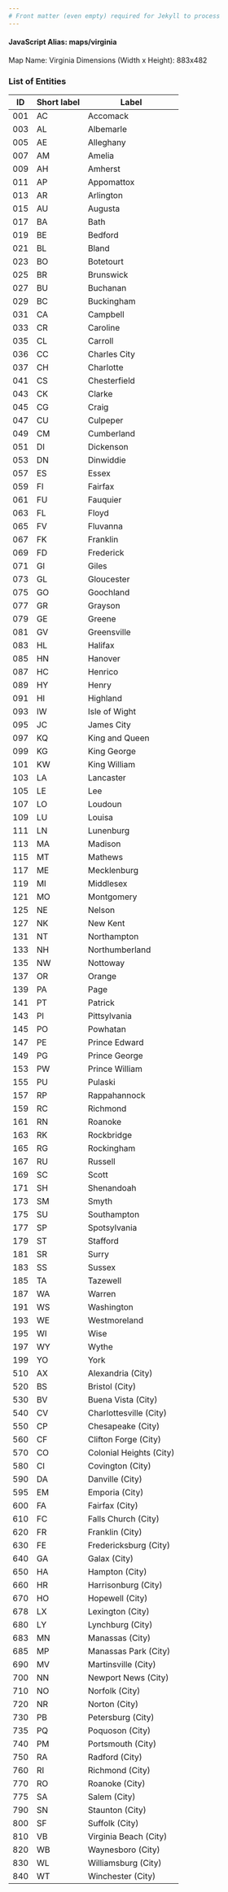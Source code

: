 ```yaml
---
# Front matter (even empty) required for Jekyll to process
---
```


#### JavaScript Alias: maps/virginia

Map Name: Virginia
Dimensions (Width x Height): 883x482





### List of Entities

ID | Short label | Label
---|---|---|
001|AC|Accomack  
003|AL|Albemarle  
005|AE|Alleghany  
007|AM|Amelia  
009|AH|Amherst  
011|AP|Appomattox  
013|AR|Arlington  
015|AU|Augusta  
017|BA|Bath  
019|BE|Bedford  
021|BL|Bland  
023|BO|Botetourt  
025|BR|Brunswick  
027|BU|Buchanan  
029|BC|Buckingham  
031|CA|Campbell  
033|CR|Caroline  
035|CL|Carroll  
036|CC|Charles City  
037|CH|Charlotte  
041|CS|Chesterfield  
043|CK|Clarke  
045|CG|Craig  
047|CU|Culpeper  
049|CM|Cumberland  
051|DI|Dickenson  
053|DN|Dinwiddie  
057|ES|Essex  
059|FI|Fairfax  
061|FU|Fauquier  
063|FL|Floyd  
065|FV|Fluvanna  
067|FK|Franklin  
069|FD|Frederick  
071|GI|Giles  
073|GL|Gloucester  
075|GO|Goochland  
077|GR|Grayson  
079|GE|Greene  
081|GV|Greensville  
083|HL|Halifax  
085|HN|Hanover  
087|HC|Henrico  
089|HY|Henry  
091|HI|Highland  
093|IW|Isle of Wight  
095|JC|James City  
097|KQ|King and Queen  
099|KG|King George  
101|KW|King William  
103|LA|Lancaster  
105|LE|Lee  
107|LO|Loudoun  
109|LU|Louisa  
111|LN|Lunenburg  
113|MA|Madison  
115|MT|Mathews  
117|ME|Mecklenburg  
119|MI|Middlesex  
121|MO|Montgomery  
125|NE|Nelson  
127|NK|New Kent  
131|NT|Northampton  
133|NH|Northumberland  
135|NW|Nottoway  
137|OR|Orange  
139|PA|Page  
141|PT|Patrick  
143|PI|Pittsylvania  
145|PO|Powhatan  
147|PE|Prince Edward  
149|PG|Prince George  
153|PW|Prince William  
155|PU|Pulaski  
157|RP|Rappahannock  
159|RC|Richmond  
161|RN|Roanoke  
163|RK|Rockbridge  
165|RG|Rockingham  
167|RU|Russell  
169|SC|Scott  
171|SH|Shenandoah  
173|SM|Smyth  
175|SU|Southampton  
177|SP|Spotsylvania  
179|ST|Stafford  
181|SR|Surry  
183|SS|Sussex  
185|TA|Tazewell  
187|WA|Warren  
191|WS|Washington  
193|WE|Westmoreland  
195|WI|Wise  
197|WY|Wythe  
199|YO|York  
510|AX|Alexandria (City)
520|BS|Bristol (City)
530|BV|Buena Vista (City)
540|CV|Charlottesville (City)
550|CP|Chesapeake (City)
560|CF|Clifton Forge (City)
570|CO|Colonial Heights (City)
580|CI|Covington (City)
590|DA|Danville (City)
595|EM|Emporia (City) 
600|FA|Fairfax (City)
610|FC|Falls Church (City) 
620|FR|Franklin (City)
630|FE|Fredericksburg (City)
640|GA|Galax (City)
650|HA|Hampton (City)
660|HR|Harrisonburg (City)
670|HO|Hopewell (City)
678|LX|Lexington (City)
680|LY|Lynchburg (City)
683|MN|Manassas (City)
685|MP|Manassas Park (City)
690|MV|Martinsville (City)
700|NN|Newport News (City) 
710|NO|Norfolk (City)
720|NR|Norton (City)
730|PB|Petersburg (City)
735|PQ|Poquoson (City)
740|PM|Portsmouth (City)
750|RA|Radford (City)
760|RI|Richmond (City)
770|RO|Roanoke (City)
775|SA|Salem (City)
790|SN|Staunton (City)
800|SF|Suffolk (City)
810|VB|Virginia Beach (City)
820|WB|Waynesboro (City)
830|WL|Williamsburg (City)
840|WT|Winchester (City)